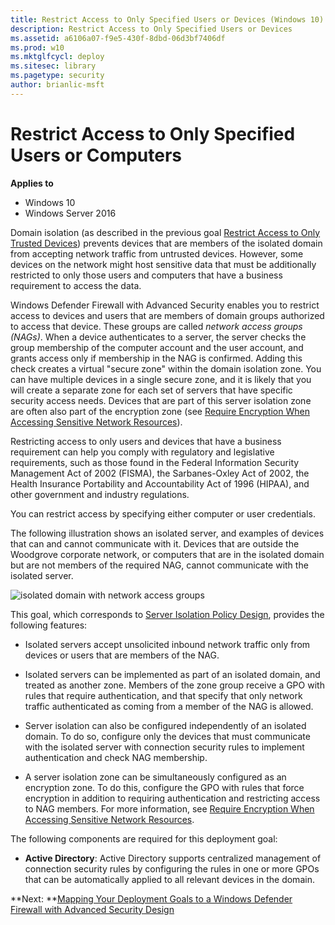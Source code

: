 ```yaml
---
title: Restrict Access to Only Specified Users or Devices (Windows 10)
description: Restrict Access to Only Specified Users or Devices
ms.assetid: a6106a07-f9e5-430f-8dbd-06d3bf7406df
ms.prod: w10
ms.mktglfcycl: deploy
ms.sitesec: library
ms.pagetype: security
author: brianlic-msft
---
```


# Restrict Access to Only Specified Users or Computers

**Applies to**
-   Windows 10
-   Windows Server 2016

Domain isolation (as described in the previous goal [Restrict Access to Only Trusted Devices](restrict-access-to-only-trusted-devices.md)) prevents devices that are members of the isolated domain from accepting network traffic from untrusted devices. However, some devices on the network might host sensitive data that must be additionally restricted to only those users and computers that have a business requirement to access the data.

Windows Defender Firewall with Advanced Security enables you to restrict access to devices and users that are members of domain groups authorized to access that device. These groups are called *network access groups (NAGs)*. When a device authenticates to a server, the server checks the group membership of the computer account and the user account, and grants access only if membership in the NAG is confirmed. Adding this check creates a virtual "secure zone" within the domain isolation zone. You can have multiple devices in a single secure zone, and it is likely that you will create a separate zone for each set of servers that have specific security access needs. Devices that are part of this server isolation zone are often also part of the encryption zone (see [Require Encryption When Accessing Sensitive Network Resources](require-encryption-when-accessing-sensitive-network-resources.md)).

Restricting access to only users and devices that have a business requirement can help you comply with regulatory and legislative requirements, such as those found in the Federal Information Security Management Act of 2002 (FISMA), the Sarbanes-Oxley Act of 2002, the Health Insurance Portability and Accountability Act of 1996 (HIPAA), and other government and industry regulations.

You can restrict access by specifying either computer or user credentials.

The following illustration shows an isolated server, and examples of devices that can and cannot communicate with it. Devices that are outside the Woodgrove corporate network, or computers that are in the isolated domain but are not members of the required NAG, cannot communicate with the isolated server.

![isolated domain with network access groups](images/wfas-domainnag.gif)

This goal, which corresponds to [Server Isolation Policy Design](server-isolation-policy-design.md), provides the following features:

-   Isolated servers accept unsolicited inbound network traffic only from devices or users that are members of the NAG.

-   Isolated servers can be implemented as part of an isolated domain, and treated as another zone. Members of the zone group receive a GPO with rules that require authentication, and that specify that only network traffic authenticated as coming from a member of the NAG is allowed.

-   Server isolation can also be configured independently of an isolated domain. To do so, configure only the devices that must communicate with the isolated server with connection security rules to implement authentication and check NAG membership.

-   A server isolation zone can be simultaneously configured as an encryption zone. To do this, configure the GPO with rules that force encryption in addition to requiring authentication and restricting access to NAG members. For more information, see [Require Encryption When Accessing Sensitive Network Resources](require-encryption-when-accessing-sensitive-network-resources.md).

The following components are required for this deployment goal:

-   **Active Directory**: Active Directory supports centralized management of connection security rules by configuring the rules in one or more GPOs that can be automatically applied to all relevant devices in the domain.

**Next: **[Mapping Your Deployment Goals to a Windows Defender Firewall with Advanced Security Design](mapping-your-deployment-goals-to-a-windows-firewall-with-advanced-security-design.md)
